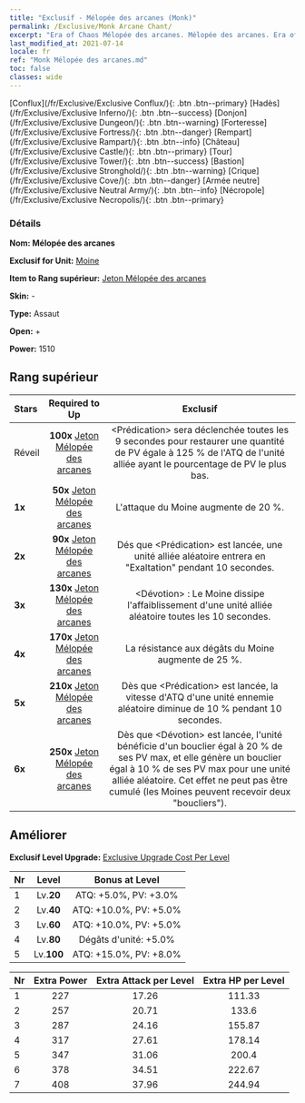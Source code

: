 ```yaml
---
title: "Exclusif - Mélopée des arcanes (Monk)"
permalink: /Exclusive/Monk Arcane Chant/
excerpt: "Era of Chaos Mélopée des arcanes. Mélopée des arcanes. Era of Chaos Exclusif Mélopée des arcanes. Moine Exclusif."
last_modified_at: 2021-07-14
locale: fr
ref: "Monk Mélopée des arcanes.md"
toc: false
classes: wide
---
```

 [Conflux](/fr/Exclusive/Exclusive Conflux/){: .btn .btn--primary} [Hadès](/fr/Exclusive/Exclusive Inferno/){: .btn .btn--success} [Donjon](/fr/Exclusive/Exclusive Dungeon/){: .btn .btn--warning} [Forteresse](/fr/Exclusive/Exclusive Fortress/){: .btn .btn--danger} [Rempart](/fr/Exclusive/Exclusive Rampart/){: .btn .btn--info} [Château](/fr/Exclusive/Exclusive Castle/){: .btn .btn--primary} [Tour](/fr/Exclusive/Exclusive Tower/){: .btn .btn--success} [Bastion](/fr/Exclusive/Exclusive Stronghold/){: .btn .btn--warning} [Crique](/fr/Exclusive/Exclusive Cove/){: .btn .btn--danger} [Armée neutre](/fr/Exclusive/Exclusive Neutral Army/){: .btn .btn--info} [Nécropole](/fr/Exclusive/Exclusive Necropolis/){: .btn .btn--primary} 

### Détails
 **Nom: Mélopée des arcanes** 

 **Exclusif for Unit:** [Moine](/fr/units/Monk/) 

 **Item to Rang supérieur:** [Jeton Mélopée des arcanes](/ItemsFR/con_915/)

 **Skin:** -

 **Type:** Assaut

 **Open:** +

 **Power:** 1510

## Rang supérieur

  |     Stars    |  Required to Up | Exclusif |
  |:-------------|:---------------:|:---------------:|
  |  Réveil  | **100x** [Jeton Mélopée des arcanes](/ItemsFR/con_915/) | <Prédication> sera déclenchée toutes les 9 secondes pour restaurer une quantité de PV égale à 125 % de l'ATQ de l'unité alliée ayant le pourcentage de PV le plus bas. |
  | **1x** <i class="fas fa-star"/> | **50x** [Jeton Mélopée des arcanes](/ItemsFR/con_915/) | L'attaque du Moine augmente de 20 %. |
  | **2x** <i class="fas fa-star"/> | **90x** [Jeton Mélopée des arcanes](/ItemsFR/con_915/) | Dés que <Prédication> est lancée, une unité alliée aléatoire entrera en \"Exaltation\" pendant 10 secondes. |
  | **3x** <i class="fas fa-star"/> | **130x** [Jeton Mélopée des arcanes](/ItemsFR/con_915/) | <Dévotion> : Le Moine dissipe l'affaiblissement d'une unité alliée aléatoire toutes les 10 secondes. |
  | **4x** <i class="fas fa-star"/> | **170x** [Jeton Mélopée des arcanes](/ItemsFR/con_915/) | La résistance aux dégâts du Moine augmente de 25 %. |
  | **5x** <i class="fas fa-star"/> | **210x** [Jeton Mélopée des arcanes](/ItemsFR/con_915/) | Dès que <Prédication> est lancée, la vitesse d'ATQ d'une unité ennemie aléatoire diminue de 10 % pendant 10 secondes. |
  | **6x** <i class="fas fa-star"/> | **250x** [Jeton Mélopée des arcanes](/ItemsFR/con_915/) | Dès que <Dévotion> est lancée, l'unité bénéficie d'un bouclier égal à 20 % de ses PV max, et elle génère un bouclier égal à 10 % de ses PV max pour une unité alliée aléatoire. Cet effet ne peut pas être cumulé (les Moines peuvent recevoir deux \"boucliers\"). |


## Améliorer
 **Exclusif Level Upgrade:** [Exclusive Upgrade Cost Per Level](/Exclusive/ExclusiveUpgradeCostPerLevel/)

  |  Nr  |   Level  | Bonus at Level |
  |:-----|:--------:|:--------------:|
  | 1 | Lv.**20** | ATQ: +5.0%, PV: +3.0% |
  | 2 | Lv.**40** | ATQ: +10.0%, PV: +5.0% |
  | 3 | Lv.**60** | ATQ: +10.0%, PV: +5.0% |
  | 4 | Lv.**80** | Dégâts d'unité: +5.0% |
  | 5 | Lv.**100** | ATQ: +15.0%, PV: +8.0% |


  |  Nr  |  Extra Power | Extra Attack per Level | Extra HP per Level |
  |:-----|:--------:|:--------:|:--------:|
  | 1 | 227 | 17.26 | 111.33 |
  | 2 | 257 | 20.71 | 133.6 |
  | 3 | 287 | 24.16 | 155.87 |
  | 4 | 317 | 27.61 | 178.14 |
  | 5 | 347 | 31.06 | 200.4 |
  | 6 | 378 | 34.51 | 222.67 |
  | 7 | 408 | 37.96 | 244.94 |


